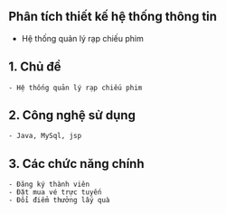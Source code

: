 ## Phân tích thiết kế hệ thống thông tin
- Hệ thống quản lý rạp chiếu phim
## 1. Chủ đề
    - Hệ thống quản lý rạp chiếu phim
## 2. Công nghệ sử dụng
    - Java, MySql, jsp
## 3. Các chức năng chính
    - Đăng ký thành viên
    - Đặt mua vé trực tuyến
    - Đổi điểm thưởng lấy quà



